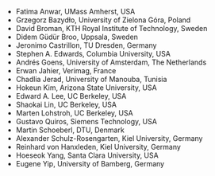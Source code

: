 - Fatima Anwar, UMass Amherst, USA
- Grzegorz Bazydło, University of Zielona Góra, Poland
- David Broman, KTH Royal Institute of Technology, Sweden
- Didem	Güdür Broo, Uppsala, Sweden
- Jeronimo Castrillon, TU Dresden, Germany
- Stephen A. Edwards, Columbia University, USA
- Andrés Goens, University of Amsterdam, The Netherlands
- Erwan Jahier, Verimag, France
- Chadlia Jerad, University of Manouba, Tunisia
- Hokeun Kim, Arizona State University, USA
- Edward A. Lee, UC Berkeley, USA
- Shaokai Lin, UC Berkeley, USA
- Marten Lohstroh, UC Berkeley, USA
- Gustavo Quiros, Siemens Technology, USA
- Martin Schoeberl, DTU, Denmark
- Alexander Schulz-Rosengarten, Kiel University, Germany
- Reinhard von Hanxleden, Kiel University, Germany
- Hoeseok Yang, Santa Clara University, USA
- Eugene Yip, University of Bamberg, Germany
